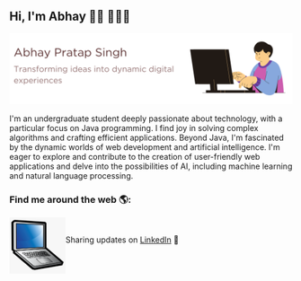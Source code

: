 <!DOCTYPE html>
<html lang="en">
<head>
    <meta charset="UTF-8">
    <meta name="viewport" content="width=device-width, initial-scale=1.0">
    <title>Document</title>
</head>


<body> 
    <h2>Hi, I'm Abhay 👋🏾 👩🏾‍💻</h1>
     <img src="https://raw.githubusercontent.com/abhaypratap1968/abhaypratap1968/master/1.png" alt="banner of abhay">
    
 <p>
    I'm an undergraduate student deeply passionate about technology, with a particular focus on Java programming. I find
    joy in solving complex algorithms and crafting efficient applications. Beyond Java, I'm fascinated by the dynamic
    worlds of web development and artificial intelligence. I'm eager to explore and contribute to the creation of
    user-friendly web applications and delve into the possibilities of AI, including machine learning and natural
    language processing. </p>
   
   
   <p>
    <h3>Find me around the web 🌎:</h3>
      <img align="left" width="100" height="100" src="laptop.png" alt="Abhay's laptop"> <br>
    
 Sharing updates on <a href="www.linkedin.com/in/abhay-pratap-singh-195512269">LinkedIn</a> 💼
    </p>
</body>

</html>
